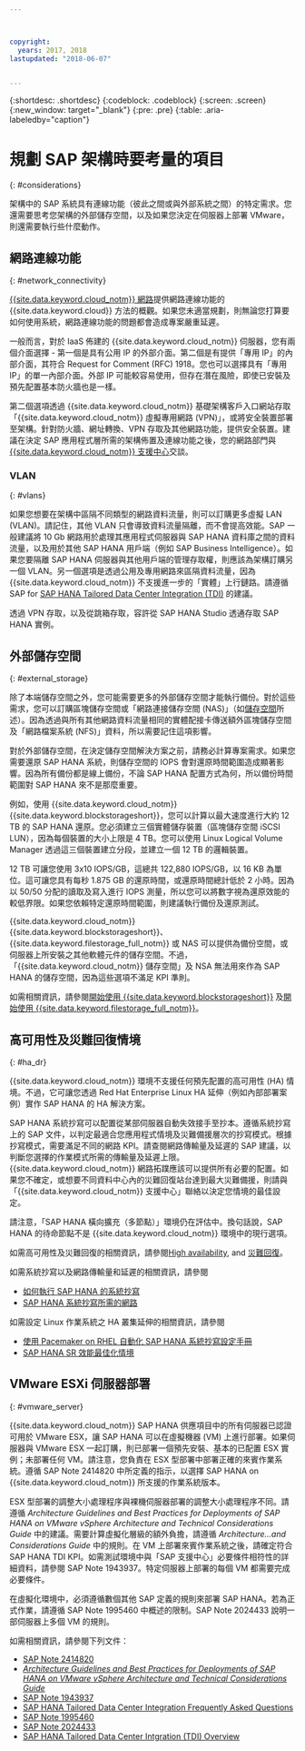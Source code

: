 ```yaml
---



copyright:
  years: 2017, 2018
lastupdated: "2018-06-07"


---
```


{:shortdesc: .shortdesc}
{:codeblock: .codeblock}
{:screen: .screen}
{:new_window: target="_blank"}
{:pre: .pre}
{:table: .aria-labeledby="caption"}

# 規劃 SAP 架構時要考量的項目
{: #considerations}

架構中的 SAP 系統具有連線功能（彼此之間或與外部系統之間）的特定需求。您還需要思考您架構的外部儲存空間，以及如果您決定在伺服器上部署 VMware，則還需要執行些什麼動作。

## 網路連線功能
{: #network_connectivity}

[{{site.data.keyword.cloud_notm}} 網路](/docs/infrastructure/sap-hana/hana-about.html#ibm_cloud_network)提供網路連線功能的 {{site.data.keyword.cloud}} 方法的概觀。如果您未適當規劃，則無論您打算要如何使用系統，網路連線功能的問題都會造成專案嚴重延遲。 

一般而言，對於 IaaS 佈建的 {{site.data.keyword.cloud_notm}} 伺服器，您有兩個介面選擇 - 第一個是具有公用 IP 的外部介面。第二個是有提供「專用 IP」的內部介面，其符合 Request for Comment (RFC) 1918。您也可以選擇具有「專用 IP」的單一內部介面。外部 IP 可能較容易使用，但存在潛在風險，即使已安裝及預先配置基本防火牆也是一樣。

第二個選項透過 {{site.data.keyword.cloud_notm}} 基礎架構客戶入口網站存取「{{site.data.keyword.cloud_notm}} 虛擬專用網路 (VPN)」，或將安全裝置部署至架構。針對防火牆、網址轉換、VPN 存取及其他網路功能，提供安全裝置。建議在決定 SAP 應用程式層所需的架構佈置及連線功能之後，您的網路部門與 [{{site.data.keyword.cloud_notm}} 支援中心](https://console.bluemix.net/docs/get-support/howtogetsupport.html#getting-customer-support)交談。

### VLAN
{: #vlans}

如果您想要在架構中區隔不同類型的網路資料流量，則可以訂購更多虛擬 LAN (VLAN)。請記住，其他 VLAN 只會導致資料流量隔離，而不會提高效能。SAP 一般建議將 10 Gb 網路用於處理其應用程式伺服器與 SAP HANA 資料庫之間的資料流量，以及用於其他 SAP HANA 用戶端（例如 SAP Business Intelligence）。如果您要隔離 SAP HANA 伺服器與其他用戶端的管理存取權，則應該為架構訂購另一個 VLAN。另一個選項是透過公用及專用網路來區隔資料流量，因為 {{site.data.keyword.cloud_notm}} 不支援進一步的「實體」上行鏈路。請遵循 SAP for [SAP HANA Tailored Data Center Integration (TDI)](https://blogs.saphana.com/2015/02/18/sap-hana-tailored-data-center-integration-tdi-overview/) 的建議。

透過 VPN 存取，以及從跳箱存取，容許從 SAP HANA Studio 透通存取 SAP HANA 實例。

## 外部儲存空間
{: #external_storage}

除了本端儲存空間之外，您可能需要更多的外部儲存空間才能執行備份。對於這些需求，您可以訂購區塊儲存空間或「網路連接儲存空間 (NAS)」（如[儲存空間](/docs/infrastructure/sap-hana/hana-general-iaas-concepts.html#storage)所述）。因為透過與所有其他網路資料流量相同的實體配接卡傳送額外區塊儲存空間及「網路檔案系統 (NFS)」資料，所以需要記住這項影響。 

對於外部儲存空間，在決定儲存空間解決方案之前，請務必計算專案需求。如果您需要還原 SAP HANA 系統，則儲存空間的 IOPS 會對還原時間範圍造成顯著影響。因為所有備份都是線上備份，不論 SAP HANA 配置方式為何，所以備份時間範圍對 SAP HANA 來不是那麼重要。

例如，使用 {{site.data.keyword.cloud_notm}} {{site.data.keyword.blockstorageshort}}，您可以計算以最大速度進行大約 12 TB 的 SAP HANA 還原。您必須建立三個實體儲存裝置（區塊儲存空間 iSCSI LUN），因為每個裝置的大小上限是 4 TB。您可以使用 Linux Logical Volume Manager 透過這三個裝置建立分段，並建立一個 12 TB 的邏輯裝置。 

12 TB 可讓您使用 3x10 IOPS/GB，這總共 122,880 IOPS/GB，以 16 KB 為單位。這可讓您具有每秒 1.875 GB 的還原時間，或還原時間總計低於 2 小時。因為以 50/50 分配的讀取及寫入進行 IOPS 測量，所以您可以將數字視為還原效能的較低界限。如果您依賴特定還原時間範圍，則建議執行備份及還原測試。

{{site.data.keyword.cloud_notm}} {{site.data.keyword.blockstorageshort}}、{{site.data.keyword.filestorage_full_notm}} 或 NAS 可以提供為備份空間，或伺服器上所安裝之其他軟體元件的儲存空間。不過，「{{site.data.keyword.cloud_notm}} 儲存空間」及 NSA 無法用來作為 SAP HANA 的儲存空間，因為這些選項不滿足 KPI 準則。

如需相關資訊，請參閱[開始使用 {{site.data.keyword.blockstorageshort}}](https://console.bluemix.net/docs/infrastructure/BlockStorage/index.html#getting-started-with-block-storage) 及[開始使用 {{site.data.keyword.filestorage_full_notm}}](https://console.bluemix.net/docs/infrastructure/FileStorage/index.html#getting-started-with-file-storage)。

## 高可用性及災難回復情境
{: #ha_dr}

{{site.data.keyword.cloud_notm}} 環境不支援任何預先配置的高可用性 (HA) 情境。不過，它可讓您透過 Red Hat Enterprise Linux HA 延伸（例如內部部署案例）實作 SAP HANA 的 HA 解決方案。

SAP HANA 系統抄寫可以配置從某部伺服器自動失效接手至抄本。遵循系統抄寫上的 SAP 文件，以判定最適合您應用程式情境及災難備援層次的抄寫模式。根據抄寫模式，需要滿足不同的網路 KPI。請查閱網路傳輸量及延遲的 SAP 建議，以判斷您選擇的作業模式所需的傳輸量及延遲上限。{{site.data.keyword.cloud_notm}} 網路拓蹼應該可以提供所有必要的配置。如果您不確定，或想要不同資料中心內的災難回復站台達到最大災難備援，則請與「{{site.data.keyword.cloud_notm}} 支援中心」聯絡以決定您情境的最佳設定。

請注意，「SAP HANA 橫向擴充（多節點）」環境仍在評估中。換句話說，SAP HANA 的待命節點不是 {{site.data.keyword.cloud_notm}} 環境中的現行選項。

如需高可用性及災難回復的相關資訊，請參閱[High availability](https://console.bluemix.net/docs/infrastructure/sap-reference-architecture/sap-ra-recommendations.html#availability), and [災難回復](https://console.bluemix.net/docs/infrastructure/sap-reference-architecture/sap-ra-recommendations.html#dr)。

如需系統抄寫以及網路傳輸量和延遲的相關資訊，請參閱
  * [如何執行 SAP HANA 的系統抄寫](https://www.sap.com/documents/2013/10/26c02b58-5a7c-0010-82c7-eda71af511fa.html)
  * [SAP HANA 系統抄寫所需的網路](https://www.sap.com/documents/2014/06/babb2b55-5a7c-0010-82c7-eda71af511fa.html)

如需設定 Linux 作業系統之 HA 叢集延伸的相關資訊，請參閱
  * [使用 Pacemaker on RHEL 自動化 SAP HANA 系統抄寫設定手冊](https://access.redhat.com/articles/1466063)
  * [SAP HANA SR 效能最佳化情境](https://www.suse.com/docrep/documents/ir8w88iwu7/suse_linux_enterprise_server_for_sap_applications_12_sp1.pdf)

## VMware ESXi 伺服器部署
{: #vmware_server}

{{site.data.keyword.cloud_notm}} SAP HANA 供應項目中的所有伺服器已認證可用於 VMware ESX，讓 SAP HANA 可以在虛擬機器 (VM) 上進行部署。如果伺服器與 VMware ESX 一起訂購，則已部署一個預先安裝、基本的已配置 ESX 實例；未部署任何 VM。請注意，您負責在 ESX 型部署中部署正確的來賓作業系統。遵循 SAP Note 2414820 中所定義的指示，以選擇 SAP HANA on {{site.data.keyword.cloud_notm}} 所支援的作業系統版本。

ESX 型部署的調整大小處理程序與裸機伺服器部署的調整大小處理程序不同。請遵循 *Architecture Guidelines and Best Practices for Deployments of SAP HANA on VMware vSphere Architecture and Technical Considerations Guide* 中的建議。需要計算虛擬化層級的額外負擔，請遵循 *Architecture...and Considerations Guide* 中的規則。在 VM 上部署來賓作業系統之後，請確定符合 SAP HANA TDI KPI。如需測試環境中與「SAP 支援中心」必要條件相符性的詳細資料，請參閱 SAP Note 1943937。特定伺服器上部署的每個 VM 都需要完成必要條件。

在虛擬化環境中，必須遵循數個其他 SAP 定義的規則來部署 SAP HANA。若為正式作業，請遵循 SAP Note 1995460 中概述的限制。SAP Note 2024433 說明一部伺服器上多個 VM 的規則。

如需相關資訊，請參閱下列文件：
  * [SAP Note 2414820](https://launchpad.support.sap.com/#/notes/2414820)
  * [*Architecture Guidelines and Best Practices for Deployments of SAP HANA on VMware vSphere Architecture and Technical Considerations Guide*](https://www.vmware.com/content/dam/digitalmarketing/vmware/en/pdf/whitepaper/sap_hana_on_vmware_vsphere_best_practices_guide-white-paper.pdf)
  * [SAP Note 1943937](https://launchpad.support.sap.com/#/notes/1943937)
  * [SAP HANA Tailored Data Center Integration Frequently Asked Questions](https://www.sap.com/documents/2016/05/e8705aae-717c-0010-82c7-eda71af511fa.html)
  * [SAP Note 1995460](https://launchpad.support.sap.com/#/notes/1995460)
  * [SAP Note 2024433](https://launchpad.support.sap.com/#/notes/2024433)
  * [SAP HANA Tailored Data Center Intgration (TDI) Overview](https://blogs.saphana.com/2015/02/18/sap-hana-tailored-data-center-integration-tdi-overview/)
